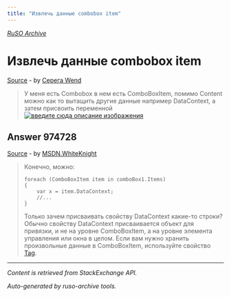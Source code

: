 ```yaml
---
title: "Извлечь данные combobox item"
---
```

<p><i><a href="https://github.com/MSDN-WhiteKnight/ruso-archive/">RuSO Archive</a></i></p>
<h1>Извлечь данные combobox item</h1>
<p><a href="https://ru.stackoverflow.com/questions/970958/%d0%98%d0%b7%d0%b2%d0%bb%d0%b5%d1%87%d1%8c-%d0%b4%d0%b0%d0%bd%d0%bd%d1%8b%d0%b5-combobox-item">Source</a> - by <a href="https://ru.stackoverflow.com/users/331669/%d0%a1%d0%b5%d1%80%d0%b5%d0%b3%d0%b0-wend">Серега Wend</a></p>
<blockquote>
<p>У меня есть Combobox в нем есть ComboBoxItem, помимо Content можно как то вытащить другие данные например DataContext, а затем присвоить переменной <a href="https://i.stack.imgur.com/dRgrR.png" rel="nofollow noreferrer"><img src="https://i.stack.imgur.com/dRgrR.png" alt="введите сюда описание изображения"></a></p>

</blockquote>
<h2>Answer 974728</h2>
<p><a href="https://ru.stackoverflow.com/a/974728/">Source</a> - by <a href="https://ru.stackoverflow.com/users/240512/msdn-whiteknight">MSDN.WhiteKnight</a></p>
<blockquote>
<p>Конечно, можно:</p>

<pre><code>foreach (ComboBoxItem item in comboBox1.Items)
{
    var x = item.DataContext;
    //...
}
</code></pre>

<p>Только зачем присваивать свойству DataContext какие-то строки? Обычно свойству DataContext присваивается объект для привязки, и не на уровне ComboBoxItem, а на уровне элемента управления или окна в целом. Если вам нужно хранить произвольные данные в ComboBoxItem, используйте свойство <a href="https://docs.microsoft.com/ru-ru/dotnet/api/system.windows.frameworkelement.tag?view=netframework-4.8#System_Windows_FrameworkElement_Tag" rel="nofollow noreferrer">Tag</a>.</p>

</blockquote>
<hr/>
<p><i>Content is retrieved from StackExchange API. </i></p>
<p><i>Auto-generated by ruso-archive tools. </i></p>
